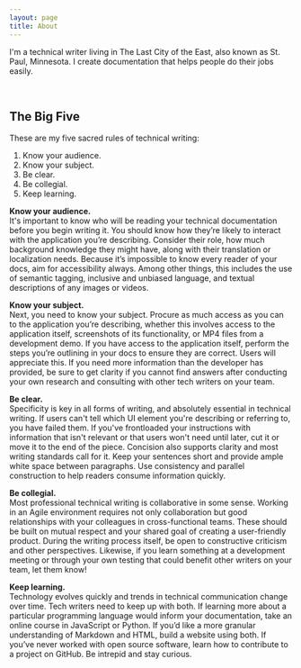 ```yaml
---
layout: page
title: About
---
```


I'm a technical writer living in The Last City of the East, also known as St. Paul, Minnesota. I create documentation that helps people do their jobs easily.  
  
    
&nbsp;  
## The Big Five  

These are my five sacred rules of technical writing:  

1.	Know your audience.
2.	Know your subject.
3.	Be clear.
4.	Be collegial.
5.	Keep learning.  
  
**Know your audience.**  
It's important to know who will be reading your technical documentation before you begin writing it. 
You should know how they’re likely to interact with the application you’re describing. Consider their role, how much background knowledge they might have, along with their translation or localization needs. Because it’s impossible to know every reader of your docs, aim for accessibility always. Among other things, this includes the use of semantic tagging, inclusive and unbiased language, and textual descriptions of any images or videos.

**Know your subject.**  
Next, you need to know your subject. Procure as much access as you can to the application you’re describing, whether this involves access to the application itself, screenshots of its functionality, or MP4 files from a development demo. If you have access to the application itself, perform the steps you’re outlining in your docs to ensure they are correct. Users will appreciate this. If you need more information than the developer has provided, be sure to get clarity if you cannot find answers after conducting your own research and consulting with other tech writers on your team.

**Be clear.**  
Specificity is key in all forms of writing, and absolutely essential in technical writing. If users can't tell which UI element you're describing or referring to, you have failed them. If you've frontloaded your instructions with information that isn't relevant or that users won't need until later, cut it or move it to the end of the piece. Concision also supports clarity and most writing standards call for it. Keep your sentences short and provide ample white space between paragraphs. Use consistency and parallel construction to help readers consume information quickly.
 
**Be collegial.**  
Most professional technical writing is collaborative in some sense. Working in an Agile environment requires not only collaboration but good relationships with your colleagues in cross-functional teams. These should be built on mutual respect and your shared goal of creating a user-friendly product. During the writing process itself, be open to constructive criticism and other perspectives. Likewise, if you learn something at a development meeting or through your own testing that could benefit other writers on your team, let them know!   

 **Keep learning.**  
Technology evolves quickly and trends in technical communication change over time. Tech writers need to keep up with both. If learning more about a particular programming language would inform your documentation, take an online course in JavaScript or Python. If you’d like a more granular understanding of Markdown and HTML, build a website using both. If you’ve never worked with open source software, learn how to contribute to a project on GitHub. Be intrepid and stay curious.



     

